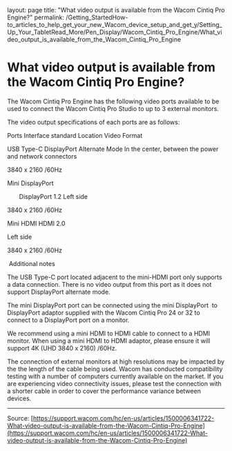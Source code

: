 layout: page
title: "What video output is available from the Wacom Cintiq Pro Engine?"
permalink: /Getting_StartedHow-to_articles_to_help_get_your_new_Wacom_device_setup_and_get_y/Setting_Up_Your_TabletRead_More/Pen_Display/Wacom_Cintiq_Pro_Engine/What_video_output_is_available_from_the_Wacom_Cintiq_Pro_Engine

# What video output is available from the Wacom Cintiq Pro Engine?

The Wacom Cintiq Pro Engine has the following video ports available to be used to connect the Wacom Cintiq Pro Studio to up to 3 external monitors.


The video output specifications of each ports are as follows:



Ports
Interface standard
Location
Video Format


USB Type-C
DisplayPort Alternate Mode
In the center, between the power and network connectors  

3840 x 2160 /60Hz 



Mini DisplayPort

       DisplayPort 1.2
Left side 

3840 x 2160 /60Hz 



Mini HDMI
HDMI 2.0  

Left side 

3840 x 2160 /60Hz 






 Additional notes


The USB Type-C port located adjacent to the mini-HDMI port only supports a data connection. There is no video output from this port as it does not support DisplayPort alternate mode.


The mini DisplayPort port can be connected using the mini DisplayPort  to DisplayPort adaptor supplied with the Wacom Cintiq Pro 24 or 32 to connect to a DisplayPort port on a monitor.


We recommend using a mini HDMI to HDMI cable to connect to a HDMI monitor. When using a mini HDMI to HDMI adaptor, please ensure it will support 4K (UHD 3840 x 2160) /60Hz.


The connection of external monitors at high resolutions may be impacted by the the length of the cable being used. Wacom has conducted compatibility testing with a number of computers currently available on the market. If you are experiencing video connectivity issues, please test the connection with a shorter cable in order to cover the performance variance between devices.

---
Source: [https://support.wacom.com/hc/en-us/articles/1500006341722-What-video-output-is-available-from-the-Wacom-Cintiq-Pro-Engine](https://support.wacom.com/hc/en-us/articles/1500006341722-What-video-output-is-available-from-the-Wacom-Cintiq-Pro-Engine)
